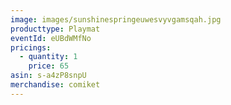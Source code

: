 ```yaml
---
image: images/sunshinespringeuwesvyvgamsqah.jpg
producttype: Playmat
eventId: eUBdWMfNo
pricings:
  - quantity: 1
    price: 65
asin: s-a4zP8snpU
merchandise: comiket
---
```

